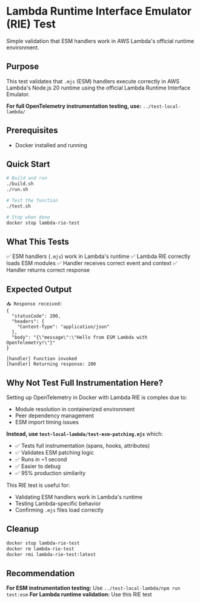 # Lambda Runtime Interface Emulator (RIE) Test

Simple validation that ESM handlers work in AWS Lambda's official runtime environment.

## Purpose

This test validates that `.mjs` (ESM) handlers execute correctly in AWS Lambda's Node.js 20 runtime using the official Lambda Runtime Interface Emulator.

**For full OpenTelemetry instrumentation testing, use:** `../test-local-lambda/`

## Prerequisites

- Docker installed and running

## Quick Start

```bash
# Build and run
./build.sh
./run.sh

# Test the function
./test.sh

# Stop when done
docker stop lambda-rie-test
```

## What This Tests

✅ ESM handlers (`.mjs`) work in Lambda's runtime
✅ Lambda RIE correctly loads ESM modules
✅ Handler receives correct event and context
✅ Handler returns correct response

## Expected Output

```
📥 Response received:
{
  "statusCode": 200,
  "headers": {
    "Content-Type": "application/json"
  },
  "body": "{\"message\":\"Hello from ESM Lambda with OpenTelemetry!\"}"
}

[handler] Function invoked
[handler] Returning response: 200
```

## Why Not Test Full Instrumentation Here?

Setting up OpenTelemetry in Docker with Lambda RIE is complex due to:

- Module resolution in containerized environment
- Peer dependency management
- ESM import timing issues

**Instead, use `test-local-lambda/test-esm-patching.mjs`** which:

- ✅ Tests full instrumentation (spans, hooks, attributes)
- ✅ Validates ESM patching logic
- ✅ Runs in ~1 second
- ✅ Easier to debug
- ✅ 95% production similarity

This RIE test is useful for:

- Validating ESM handlers work in Lambda's runtime
- Testing Lambda-specific behavior
- Confirming `.mjs` files load correctly

## Cleanup

```bash
docker stop lambda-rie-test
docker rm lambda-rie-test
docker rmi lambda-rie-test:latest
```

## Recommendation

**For ESM instrumentation testing:** Use `../test-local-lambda/npm run test:esm`
**For Lambda runtime validation:** Use this RIE test
